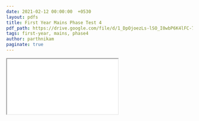```yaml
---
date: 2021-02-12 00:00:00  +0530
layout: pdfs
title: First Year Mains Phase Test 4
pdf_path: https://drive.google.com/file/d/1_DpOjoezLs-lSO_I0wbP6K4lFC-7aHaT/preview?usp=drive_link
tags: first-year, mains, phase4
author: parthnikam
paginate: true
---
```


<iframe class="embed-pdf" src="{{ page.pdf_path }}#toolbar=0" seamless="seamless" scrolling="no" style="overflow:hidden"></iframe>
